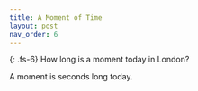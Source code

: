 ```yaml
---
title: A Moment of Time
layout: post
nav_order: 6
---
```


{: .fs-6}
How long is a moment today in London?

A moment is <span id="moment"></span> seconds long today.

<script type="text/javascript" src="../src/suncalc/suncalc.js"></script>

<script type="text/javascript" src="../src/moment.js"></script>
